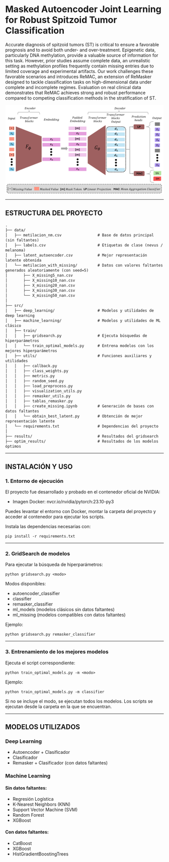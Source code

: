 # Masked Autoencoder Joint Learning for Robust Spitzoid Tumor Classification

Accurate diagnosis of spitzoid tumors (ST) is critical to ensure a favorable prognosis and to avoid both under- and over-treatment. Epigenetic data, particularly DNA methylation, provide a valuable source of information for this task. However, prior studies assume complete data, an unrealistic setting as methylation profiles frequently contain missing entries due to limited coverage and experimental artifacts. Our work challenges these favorable scenarios and introduces ReMAC, an extension of ReMasker designed to tackle classification tasks on high-dimensional data under complete and incomplete regimes. Evaluation on real clinical data demonstrates that ReMAC achieves strong and robust performance compared to competing classification methods in the stratification of ST.

<p align="center">
  <img src="figures/main_figure.png" alt="Main figure" width="1000"/>
</p>

---

## ESTRUCTURA DEL PROYECTO

```text
.
├── data/
│   ├── metilacion_nm.csv                # Base de datos principal (sin faltantes)
│   ├── labels.csv                       # Etiquetas de clase (nevus / melanoma)
│   ├── latent_autoencoder.csv           # Mejor representación latente obtenida
│   └── metilacion_with_missing/         # Datos con valores faltantes generados aleatoriamente (con seed=5)
│       ├── X_missing5_nan.csv
│       ├── X_missing10_nan.csv
│       ├── X_missing20_nan.csv
│       ├── X_missing30_nan.csv
│       └── X_missing50_nan.csv
│
├── src/
│   ├── deep_learning/                   # Modelos y utilidades de deep learning
│   ├── machine_learning/                # Modelos y utilidades de ML clásico
│   ├── train/
│   │   ├── gridsearch.py                # Ejecuta búsquedas de hiperparámetros
│   │   └── train_optimal_models.py      # Entrena modelos con los mejores hiperparámetros
│   ├── utils/                           # Funciones auxiliares y utilidades
│   │   ├── callback.py
│   │   ├── class_weights.py
│   │   ├── metrics.py
│   │   ├── random_seed.py
│   │   ├── load_preprocess.py
│   │   ├── visualization_utils.py
│   │   ├── remasker_utils.py
│   │   ├── tablas_remasker.py
│   │   ├── create_missing.ipynb         # Generación de bases con datos faltantes
│   │   └── obtain_best_latent.py        # Obtención de mejor representación latente
│   └── requirements.txt                 # Dependencias del proyecto
│
├── results/                             # Resultados del gridsearch
├── optim_results/                       # Resultados de los modelos óptimos

```

---

## INSTALACIÓN Y USO

### 1. Entorno de ejecución

El proyecto fue desarrollado y probado en el contenedor oficial de NVIDIA:

- Imagen Docker: nvcr.io/nvidia/pytorch:23.10-py3

Puedes levantar el entorno con Docker, montar la carpeta del proyecto y acceder al contenedor para ejecutar los scripts.

Instala las dependencias necesarias con:

    pip install -r requirements.txt

---

### 2. GridSearch de modelos

Para ejecutar la búsqueda de hiperparámetros:

    python gridsearch.py <modo>

Modos disponibles:
- autoencoder_classifier
- classifier
- remasker_classifier
- ml_models (modelos clásicos sin datos faltantes)
- ml_missing (modelos compatibles con datos faltantes)

Ejemplo:

    python gridsearch.py remasker_classifier

---

### 3. Entrenamiento de los mejores modelos

Ejecuta el script correspondiente:

    python train_optimal_models.py -m <modo>

Ejemplo:

    python train_optimal_models.py -m classifier

Si no se incluye el modo, se ejecutan todos los modelos.
Los scripts se ejecutan desde la carpeta en la que se encuentran.

---

## MODELOS UTILIZADOS

### Deep Learning
- Autoencoder + Clasificador
- Clasificador
- Remasker + Clasificador (con datos faltantes)

### Machine Learning

#### Sin datos faltantes:
- Regresión Logística
- K-Nearest Neighbors (KNN)
- Support Vector Machine (SVM)
- Random Forest
- XGBoost

#### Con datos faltantes:
- CatBoost
- XGBoost
- HistGradientBoostingTrees
